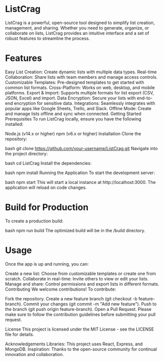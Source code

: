 # ListCrag
ListCrag is a powerful, open-source tool designed to simplify list creation, management, and sharing. Whether you need to generate, organize, or collaborate on lists, ListCrag provides an intuitive interface and a set of robust features to streamline the process.

# Features
Easy List Creation: Create dynamic lists with multiple data types.
Real-time Collaboration: Share lists with team members and manage access controls.
Customizable Templates: Pre-designed templates to get started with common list formats.
Cross-Platform: Works on web, desktop, and mobile platforms.
Export & Import: Supports multiple formats for list export (CSV, JSON, Excel) and import.
Data Encryption: Secure your lists with end-to-end encryption for sensitive data.
Integrations: Seamlessly integrates with popular apps like Google Sheets, Trello, and Slack.
Offline Mode: Create and manage lists offline and sync when connected.
Getting Started
Prerequisites
To run ListCrag locally, ensure you have the following installed:

Node.js (v14.x or higher)
npm (v6.x or higher)
Installation
Clone the repository:

bash
git clone https://github.com/your-username/ListCrag.git
Navigate into the project directory:

bash
cd ListCrag
Install the dependencies:

bash
npm install
Running the Application
To start the development server:

bash
npm start
This will start a local instance at http://localhost:3000. The application will reload on code changes.

# Build for Production
To create a production build:

bash
npm run build
The optimized build will be in the /build directory.

# Usage
Once the app is up and running, you can:

Create a new list: Choose from customizable templates or create one from scratch.
Collaborate in real-time: Invite others to view or edit your lists.
Manage and share: Control permissions and export lists in different formats.
Contributing
We welcome contributions! To contribute:

Fork the repository.
Create a new feature branch (git checkout -b feature-branch).
Commit your changes (git commit -m "Add new feature").
Push to the branch (git push origin feature-branch).
Open a Pull Request.
Please make sure to follow the contribution guidelines before submitting your pull request.

License
This project is licensed under the MIT License - see the LICENSE file for details.

Acknowledgements
Libraries: This project uses React, Express, and MongoDB.
Inspiration: Thanks to the open-source community for continual innovation and collaboration.
